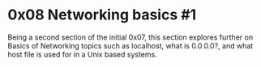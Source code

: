 # 0x08 Networking basics #1

Being a second section of the initial 0x07, this section
explores further on Basics of Networking topics such as
localhost, what is 0.0.0.0?, and what host file is used for
in a Unix based systems.
